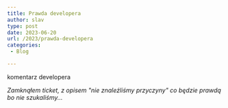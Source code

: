 ```yaml
---
title: Prawda developera
author: slav
type: post
date: 2023-06-20
url: /2023/prawda-developera
categories:
 - Blog

---
```

komentarz developera

_Zamknąłem ticket, z opisem "nie znaleźliśmy przyczyny" co będzie prawdą bo nie szukaliśmy..._